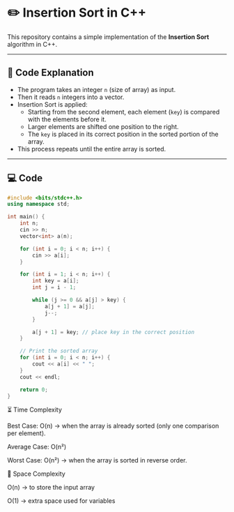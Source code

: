 # ✏️ Insertion Sort in C++

This repository contains a simple implementation of the **Insertion Sort** algorithm in C++.

---

## 📌 Code Explanation
- The program takes an integer `n` (size of array) as input.  
- Then it reads `n` integers into a vector.  
- Insertion Sort is applied:  
  - Starting from the second element, each element (`key`) is compared with the elements before it.  
  - Larger elements are shifted one position to the right.  
  - The `key` is placed in its correct position in the sorted portion of the array.  
- This process repeats until the entire array is sorted.  

---

## 💻 Code

```cpp
#include <bits/stdc++.h>
using namespace std;

int main() {
    int n; 
    cin >> n;
    vector<int> a(n);

    for (int i = 0; i < n; i++) {
        cin >> a[i];
    }

    for (int i = 1; i < n; i++) {
        int key = a[i];
        int j = i - 1;

        while (j >= 0 && a[j] > key) {
            a[j + 1] = a[j];
            j--;
        }

        a[j + 1] = key; // place key in the correct position
    }

    // Print the sorted array
    for (int i = 0; i < n; i++) {
        cout << a[i] << " ";
    }
    cout << endl;

    return 0;
}


```

⏳ Time Complexity

Best Case: O(n) → when the array is already sorted (only one comparison per element).

Average Case: O(n²)

Worst Case: O(n²) → when the array is sorted in reverse order.

💾 Space Complexity

O(n) → to store the input array

O(1) → extra space used for variables